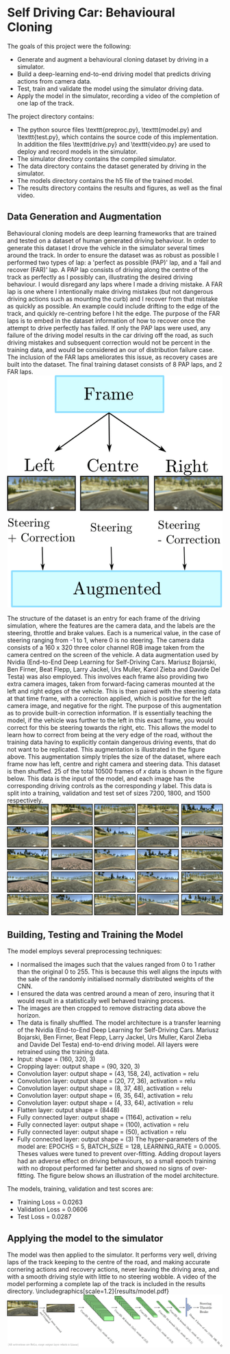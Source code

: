# Self Driving Car: Behavioural Cloning

The goals of this project were the following:

* Generate and augment a behavioural cloning dataset by driving in a simulator.
* Build a deep-learning end-to-end driving model that predicts driving actions from camera data.
* Test, train and validate the model using the simulator driving data.
* Apply the model in the simulator, recording a video of the completion of one lap of the track.

The project directory contains:
* The python source files \texttt{preproc.py}, \texttt{model.py} and \texttt{test.py}, which contains the source code of this implementation. In addition the files \texttt{drive.py} and \texttt{video.py} are used to deploy and record models in the simulator.
* The simulator directory contains the compiled simulator.
* The data directory contains the dataset generated by driving in the simulator.
* The models directory contains the h5 file of the trained model.
* The results directory contains the results and figures, as well as the final video.


## Data Generation and Augmentation
Behavioural cloning models are deep learning frameworks that are trained and tested on a dataset of human generated driving behaviour. In order to generate this dataset I drove the vehicle in the simulator several times around the track. In order to ensure the dataset was as robust as possible I performed two types of lap: a 'perfect as possible (PAP)' lap, and a 'fail and recover (FAR)' lap. A PAP lap consists of driving along the centre of the track as perfectly as I possibly can, illustrating the desired driving behaviour. I would disregard any laps where I made a driving mistake. A FAR lap is one where I intentionally make driving mistakes (but not dangerous driving actions such as mounting the curb) and I recover from that mistake as quickly as possible. An example could include drifting to the edge of the track, and quickly re-centring before I hit the edge. The purpose of the FAR laps is to embed in the dataset information of how to recover once the attempt to drive perfectly has failed. If only the PAP laps were used, any failure of the driving model results in the car driving off the road, as such driving mistakes and subsequent correction would not be percent in the training data, and would be considered an our of distribution failure case. The inclusion of the FAR laps ameliorates this issue, as recovery cases are built into the dataset. The final training dataset consists of 8 PAP laps, and 2 FAR laps.
![augment](results/augment.png)

The structure of the dataset is an entry for each frame of the driving simulation, where the features are the camera data, and the labels are the steering, throttle and brake values. Each is a numerical value, in the case of steering ranging from -1 to 1, where 0 is no steering. The camera data consists of a 160 x 320 three color channel RGB image taken from the camera centred on the screen of the vehicle. A data augmentation used by Nvidia (End-to-End Deep Learning for Self-Driving Cars. Mariusz Bojarski, Ben Firner, Beat Flepp, Larry Jackel, Urs Muller, Karol Zieba and Davide Del Testa) was also employed. This involves each frame also providing two extra camera images, taken from forward-facing cameras mounted at the left and right edges of the vehicle. This is then paired with the steering data at that time frame, with a correction applied, which is positive for the left camera image, and negative for the right. The purpose of this augmentation as to provide built-in correction information. If is essentially teaching the model, if the vehicle was further to the left in this exact frame, you would correct for this be steering towards the right, etc. This allows the model to learn how to correct from being at the very edge of the road, without the training data having to explicitly contain dangerous driving events, that do not want to be replicated. This augmentation is illustrated in the figure above. This augmentation simply triples the size of the dataset, where each frame now has left, centre and right camera and steering data. This dataset is then shuffled. 25 of the total 10500 frames of $x$ data is shown in the figure below. This data is the input of the model, and each image has the corresponding driving controls as the corresponding $y$ label. This data is split into a training, validation and test set of sizes 7200, 1800, and 1500 respectively.
![preproc_clean](results/preproc_clean.png)


## Building, Testing and Training the Model
The model employs several preprocessing techniques:
* I normalised the images such that the values ranged from 0 to 1 rather than the original 0 to 255. This is because this well aligns the inputs with the sale of the randomly initialised normally distributed weights of the CNN.
* I ensured the data was centred around a mean of zero, insuring that it would result in a statistically well behaved training process.
* The images are then cropped to remove distracting data above the horizon.
* The data is finally shuffled.
The model architecture is a transfer learning of the Nvidia (End-to-End Deep Learning for Self-Driving Cars. Mariusz Bojarski, Ben Firner, Beat Flepp, Larry Jackel, Urs Muller, Karol Zieba and Davide Del Testa)  end-to-end driving model. All layers were retrained using the training data.
* Input: shape = (160, 320, 3)
* Cropping layer: output shape = (90, 320, 3)
* Convolution layer:  output shape = (43, 158, 24), activation = relu
* Convolution layer:  output shape = (20, 77, 36), activation = relu
* Convolution layer:  output shape = (8, 37, 48), activation = relu
* Convolution layer:  output shape = (6, 35, 64), activation = relu
* Convolution layer:  output shape = (4, 33, 64), activation = relu
* Flatten layer: output shape = (8448)
* Fully connected layer: output shape = (1164), activation = relu
* Fully connected layer: output shape = (100), activation = relu
* Fully connected layer: output shape = (50), activation = relu
* Fully connected layer: output shape = (3)
The hyper-parameters of the model are: EPOCHS = 5, BATCH_SIZE = 128, LEARNING_RATE = 0.0005. Theses values were tuned to prevent over-fitting. Adding dropout layers had an adverse effect on driving behaviours, so a small epoch training with no dropout performed far better and showed no signs of over-fitting. The figure below shows an illustration of the model architecture.

The models, training, validation and test scores are:
- Training Loss =  0.0263
- Validation Loss = 0.0606
- Test Loss = 0.0287


## Applying the model to the simulator
The model was then applied to the simulator. It performs very well, driving laps of the track keeping to the centre of the road, and making accurate cornering actions and recovery actions, never leaving the driving area, and with a smooth driving style with little to no steering wobble. A video of the model performing a complete lap of the track is included in the results directory.
\includegraphics[scale=1.2]{results/model.pdf} ![model](results/model.png)
